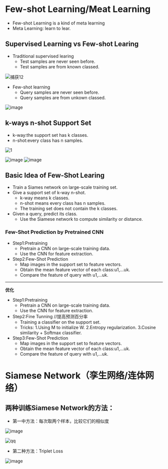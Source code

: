 # Few-shot Learning/Meat Learning
* Few-shot Learning is a kind of meta learning                 
* Meta Learning: learn to lear.

## Supervised Learning vs Few-shot Learing
* Traditional supervised learing
  - Test samples are never seen before.
  - Test samples are from known classed.
 
![捕获12](https://user-images.githubusercontent.com/109055774/236821374-ed5c0554-8107-4236-8d91-463f81dd78db.GIF)

* Few-shot learning
  - Query samples are never seen before.
  - Query samples are from unkown classed.

![image](https://user-images.githubusercontent.com/109055774/236820835-791488a7-f018-4063-9fa1-598cebf7d084.png)

## k-ways n-shot Support Set
* k-way:the support set has k classes.
* n-shot:every class has n samples.

![1](https://user-images.githubusercontent.com/109055774/236821976-f2adbcfc-eaa9-4e5e-9732-a4a3593c5449.GIF)

![image](https://user-images.githubusercontent.com/109055774/236822136-eae85ad4-cc41-42ac-9512-c4a81a865b12.png)
![image](https://user-images.githubusercontent.com/109055774/236822220-94d2f993-2605-436b-beae-9234c1736c9c.png)

## Basic Idea of Few-Shot Learing
* Train a Siames network on large-scale training set.
* Give a support set of k-way n-shot.
  - k-way means k classes.
  - n-shot means every class has n samples.
  - The training set does not contain the k classes.
* Given a query, predict its class.
  - Use the Siamese network to compute similarity or distance.

### Few-Shot Prediction by Pretrained CNN
* Step1:Pretraining
  - Pretrain a CNN on large-scale training data.
  - Use the CNN for feature extraction.
* Step2:Few-Shot Prediction
  - Map images in the support set to feature vectors.
  - Obtain the mean feature vector of each class:u1,...uk.
  - Compare the feature of query with u1,...uk.
-------------------------------------------------
**优化**
* Step1:Pretraining
  - Pretrain a CNN on large-scale training data.
  - Use the CNN for feature extraction.
* Step2:Fine Tunning  //提高预测百分率
  - Training a classifier on the support set.
  - Tricks:
    1.Using M to initialize W.
    2.Entropy regularization.
    3.Cosine similarity + Softmax classifier.
* Step3:Few-Shot Prediction
  - Map images in the support set to feature vectors.
  - Obtain the mean feature vector of each class:u1,...uk.
  - Compare the feature of query with u1,...uk.

# Siamese Network（孪生网络/连体网络）
## 两种训练Siamese Network的方法：
* 第一中方法：每次取两个样本，比较它们的相似度

![image](https://user-images.githubusercontent.com/109055774/236823383-40f7f94a-f96b-49c2-82ed-2263205e5408.png)

![qq](https://user-images.githubusercontent.com/109055774/236818986-884fe14e-8c99-4daf-b1f0-64077817348c.GIF)

* 第二种方法：Triplet Loss

![image](https://user-images.githubusercontent.com/109055774/236823931-4c5983e4-7f09-41c8-9918-010a5d8af63b.png)


